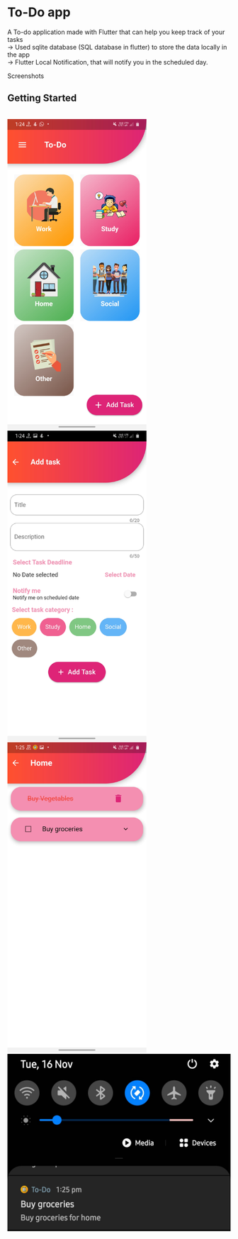 # To-Do app 

A To-do application made with Flutter that can help you keep track of your tasks
<br>-> Used sqlite database (SQL database in flutter) to store the data locally in the app
<br>-> Flutter Local Notification, that will notify you in the scheduled day.

Screenshots

## Getting Started
<br>
<img src="screenshots/homepage.jpg" height = 700/>
<img src="screenshots/addtask.jpg" height = 700/>
<img src="screenshots/tasks.jpg" height = 700/>
<img src="screenshots/notification.jpg" height = 400/>


